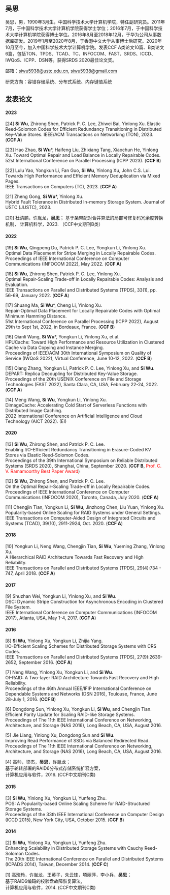 ## 吴思

吴思，男，1990年3月生，中国科学技术大学计算机学院，特任副研究员。2011年7月，于中国科学技术大学计算机学院获得学士学位；2016年7月，于中国科学技术大学计算机学院获得博士学位。2016年8月至2018年12月，于华为公司从事数据库研发。2019年1月至2020年8月，于香港中文大学从事博士后研究。2020年10月至今，加入中国科学技术大学计算机学院。发表CCF A类论文10篇、B类论文6篇，包括TON、TPDS、TCAD、TC、INFOCOM、FAST、SRDS、ICCD、IWQoS、ICPP、DSN等。获得SRDS 2020最佳论文奖。

邮箱：siwu5938@ustc.edu.cn, siwu5938@gmail.com

研究方向：容错存储系统、分布式系统、内存键值系统

## 发表论文

#### 2023

[24] **Si Wu**, Zhirong Shen, Patrick P. C. Lee, Zhiwei Bai, Yinlong Xu. 
Elastic Reed-Solomon Codes for Efficient Redundancy Transitioning in Distributed Key-Value Stores. 
IEEE/ACM Transactions on Networking (TON), 2023. (**CCF A**)

[23] Hao Zhao, **Si Wu***, Haifeng Liu, Zhixiang Tang, Xiaochun He, Yinlong Xu. 
Toward Optimal Repair and Load Balance in Locally Repairable Codes. 
52st International Conference on Parallel Processing (ICPP 2023). (**CCF B**)

[22] Lulu Yao, Yongkun Li, Fan Guo, **Si Wu**, Yinlong Xu, John C.S. Lui.  
Towards High Performance and Efficient Memory Deduplication via Mixed Pages.  
IEEE Transactions on Computers (TC), 2023. (**CCF A**)

[21] Zheng Gong, **Si Wu***, Yinlong Xu. 
Hybrid Fault Tolerance in Distributed In-memory Storage System. 
Journal of USTC (JUSTC), 2023.

[20] 杜清鹏，许胤龙，**吴思**；
基于条带配对合并算法的局部可修复码冗余度转换机制，
计算机科学，2023. （CCF中文期刊B类）

#### 2022

[19] **Si Wu**, Qingpeng Du, Patrick P. C. Lee, Yongkun Li, Yinlong Xu.  
Optimal Data Placement for Stripe Merging in Locally Repairable Codes.  
Proceedings of IEEE International Conference on Computer Communications (INFOCOM 2022), May 2022. (**CCF A**)

[18] **Si Wu**, Zhirong Shen, Patrick P. C. Lee, Yinlong Xu.  
Optimal Repair-Scaling Trade-off in Locally Repairable Codes: Analysis and Evaluation.  
IEEE Transactions on Parallel and Distributed Systems (TPDS), 33(1), pp. 56-69, January 2022. (**CCF A**)

[17] Shuang Ma, **Si Wu***, Cheng Li, Yinlong Xu.  
Repair-Optimal Data Placement for Locally Repairable Codes with Optimal Minimum Hamming Distance.  
51st International Conference on Parallel Processing (ICPP 2022), August 29th to Sept 1st, 2022, in Bordeaux, France. (**CCF B**)

[16] Qianli Wang, **Si Wu***, Yongkun Li, Yinlong Xu, et al.  
HPUCache: Toward High Performance and Resource Utilization in Clustered Cache via Data Copying and Instance Merging.  
Proceedings of IEEE/ACM 30th International Symposium on Quality of Service (IWQoS 2022), Virtual Conference, June 10-12, 2022. (**CCF B**)

[15] Qiang Zhang, Yongkun Li, Patrick P. C. Lee, Yinlong Xu, and **Si Wu**.  
DEPART: Replica Decoupling for Distributed Key-Value Storage.  
Proceedings of the 20th USENIX Conference on File and Storage Technologies (FAST 2022), Santa Clara, CA, USA, February 22-24, 2022. (**CCF A**)

[14] Meng Wang, **Si Wu**, Yongkun Li, Yinlong Xu.  
DimageCache: Accelerating Cold Start of Serverless Functions with Distributed Image Caching.  
2022 International Conference on Artificial Intelligence and Cloud Technology (AICT 2022). (EI)

#### 2020

[13] **Si Wu**, Zhirong Shen, and Patrick P. C. Lee.  
Enabling I/O-Efficient Redundancy Transitioning in Erasure-Coded KV Stores via Elastic Reed-Solomon Codes.  
Proceedings of the 39th International Symposium on Reliable Distributed Systems (SRDS 2020), Shanghai, China, September 2020. (**CCF B**, <font color="red">Prof. C. V. Ramamoorthy Best Paper Award</font>)

[12] **Si Wu**, Zhirong Shen, and Patrick P. C. Lee.  
On the Optimal Repair-Scaling Trade-off in Locally Repairable Codes.  
Proceedings of IEEE International Conference on Computer Communications (INFOCOM 2020), Toronto, Canada, July 2020. (**CCF A**)

[11] Chengjin Tian, Yongkun Li, **Si Wu**, Jinzhong Chen, Liu Yuan, Yinlong Xu.  
Popularity-based Online Scaling for RAID Systems under General Settings.  
IEEE Transactions on Computer-Aided Design of Integrated Circuits and Systems (TCAD), 39(10), 2911-2924, Oct. 2020. (**CCF A**)

#### 2018

[10] Yongkun Li, Neng Wang, Chengjin Tian, **Si Wu**, Yueming Zhang, Yinlong Xu.  
A Hierarchical RAID Architecture Towards Fast Recovery and High Reliability.  
IEEE Transactions on Parallel and Distributed Systems (TPDS), 29(4):734 - 747, April 2018. (**CCF A**)

#### 2017

[9] Shuzhan Wei, Yongkun Li, Yinlong Xu, and **Si Wu**.  
DSC: Dynamic Stripe Construction for Asynchronous Encoding in Clustered File System.  
IEEE International Conference on Computer Communications (INFOCOM 2017), Atlanta, USA, May 1-4, 2017. (**CCF A**)

#### 2016

[8] **Si Wu**, Yinlong Xu, Yongkun Li, Zhijia Yang.  
I/O-Efficient Scaling Schemes for Distributed Storage Systems with CRS Codes.  
IEEE Transactions on Parallel and Distributed Systems (TPDS), 27(9):2639-2652, September 2016. (**CCF A**)

[7] Neng Wang, Yinlong Xu, Yongkun Li, and **Si Wu**.  
OI-RAID: A Two-layer RAID Architecture Towards Fast Recovery and High Reliability.  
Proceedings of the 46th Annual IEEE/IFIP International Conference on Dependable Systems and Networks (DSN 2016), Toulouse, France, June 28-July 1, 2016. (**CCF B**)

[6] Dongdong Sun, Yinlong Xu, Yongkun Li, **Si Wu**, and Chengjin Tian.  
Efficient Parity Update for Scaling RAID-like Storage Systems.  
Proceedings of The 11th IEEE International Conference on Networking, Architecture, and Storage (NAS 2016), Long Beach, CA, USA, August 2016.

[5] Jie Liang, Yinlong Xu, Dongdong Sun and **Si Wu**.  
Improving Read Performance of SSDs via Balanced Redirected Read.  
Proceedings of The 11th IEEE International Conference on Networking, Architecture, and Storage (NAS 2016), Long Beach, CA, USA, August 2016.

[4] 高帅，梁杰，**吴思**，许胤龙；  
基于轮转部署的RAID6分布式存储系统扩容方案，  
计算机应用与软件，2016. (CCF中文期刊C类)

#### 2015

[3] **Si Wu**, Yinlong Xu, Yongkun Li, Yunfeng Zhu.  
POS: A Popularity-based Online Scaling Scheme for RAID-Structured Storage Systems.  
Proceedings of the 33th IEEE International Conference on Computer Design (ICCD 2015), New York City, USA, October 2015. (**CCF B**)

#### 2014

[2] **Si Wu**, Yinlong Xu, Yongkun Li, Yunfeng Zhu.  
Enhancing Scalability in Distributed Storage Systems with Cauchy Reed-Solomon Codes.  
The 20th IEEE International Conference on Parallel and Distributed Systems (ICPADS 2014), Taiwan, December 2014. (**CCF C**)

[1] 高玲玲，许胤龙，王英子，朱云锋，项丽萍，李小兵，**吴思**；  
基于RAID6编码的校验盘故障恢复算法，  
计算机应用与软件，2014. (CCF中文期刊C类)


